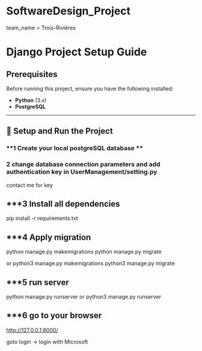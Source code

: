 # SoftwareDesign_Project
team_name = Trois-Rivières

# Django Project Setup Guide

## **Prerequisites**
Before running this project, ensure you have the following installed:

- **Python** (3.x)
- **PostgreSQL** 

---

## **🔧 Setup and Run the Project**

### **1️ Create your local postgreSQL database **

### **2 change database connection parameters and add authentication key in UserManagement/setting.py**
contact me for key

## ***3 Install all dependencies
pip install -r requirements.txt

## ***4 Apply migration
python manage.py makemigrations
python manage.py migrate

or 
python3 manage.py makemigrations
python3 manage.py migrate

## ***5 run server
python manage.py runserver
or
python3 manage.py runserver

## ***6 go to your browser
http://127.0.0.1:8000/

goto login -> login with Microsoft